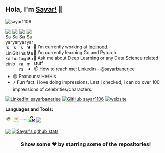## Hola, I'm [Sayar!](https://sayar1106@github.io) 👋

<p align="left"> <img src="https://komarev.com/ghpvc/?username=sayar1106n&label=Views&color=blue&style=plastic" alt="sayar1106" /> </p>

<a href="https://linkedin.com/in/sayarbanerjee">
  <img align="left" alt="Sayar's Linkdein" width="22px" src="https://cdn.jsdelivr.net/npm/simple-icons@v3/icons/linkedin.svg" />
</a>
<a href="https://github.com/Sayar1106">
  <img align="left" alt="Sayar's Github" width="22px" src="https://cdn.jsdelivr.net/npm/simple-icons@v3/icons/github.svg" />
</a>
<a href="https://instagram.com/main_sayar_toh_nahin/">
  <img align="left" alt="Sayar's Instagram" width="22px" src="https://cdn.jsdelivr.net/npm/simple-icons@v3/icons/instagram.svg" />
</a>
<a href="https://medium.com/@sayarbanerjee">
  <img align="left" alt="Sayar's Medium" width="22px" src="https://cdn.jsdelivr.net/npm/simple-icons@v3/icons/medium.svg" />
</a>
<br/>
<br/>



- 🔭 I’m currently working at [Indihood](https://www.indihood.com).
- 🌱 I’m currently learning Go and Pytorch.
- 💬 Ask me about Deep Learning or any Data Science related stuff
- 📫 How to reach me: [Linkedin - @sayarbanerjee](https://in.linkedin.com/in/sayarbanerjee)
- 😄 Pronouns: He/His
- ⚡ Fun fact: I love doing impressions. Last I checked, I can do over 100 impressions of celebrities/characters.

[![Linkedin: sayarbanerjee](https://img.shields.io/badge/-imthepk-blue?style=flat-square&logo=Linkedin&logoColor=white&link=https://www.linkedin.com/in/sayarbanerjee/)](https://www.linkedin.com/in/sayarbanerjee/)
[![GitHub sayar1106](https://img.shields.io/github/followers/sayar1106?label=follow&style=social)](https://github.com/sayar1106)
[![website](https://img.shields.io/badge/PortfolioWebsite-sayar1106.github.io-2648ff?style=flat-square&logo=google-chrome)](https://sayar1106.github.io/)


**Languages and Tools:**  

<code><img height="20" src="https://raw.githubusercontent.com/github/explore/80688e429a7d4ef2fca1e82350fe8e3517d3494d/topics/python/python.png"></code>
<code><img height="20" src="https://raw.githubusercontent.com/github/explore/80688e429a7d4ef2fca1e82350fe8e3517d3494d/topics/tensorflow/tensorflow.png"></code>
<code><img height="20" src="https://raw.githubusercontent.com/github/explore/80688e429a7d4ef2fca1e82350fe8e3517d3494d/topics/pytorch/pytorch.png"></code>
<code><img height="20" src="https://raw.githubusercontent.com/github/explore/80688e429a7d4ef2fca1e82350fe8e3517d3494d/topics/opencv/opencv.png"></code>
<code><img height="20" src="https://raw.githubusercontent.com/github/explore/80688e429a7d4ef2fca1e82350fe8e3517d3494d/topics/plotly/plotly.png"></code>   

<a href="https://github.com/sayar1106">
  <img align="center" src="https://github-readme-stats.vercel.app/api/top-langs/?username=sayar1106&theme=dark&hide_langs_below=1" />
</a>
<a href="https://github.com/sayar1106">
 <img align="center" src="https://github-readme-stats.vercel.app/api?username=sayar1106&show_icons=true&theme=dracula&line_height=27" alt="Sayar's github stats"/>
</a>

<div align="center">

### Show some ❤️ by starring some of the repositories!

</div>

